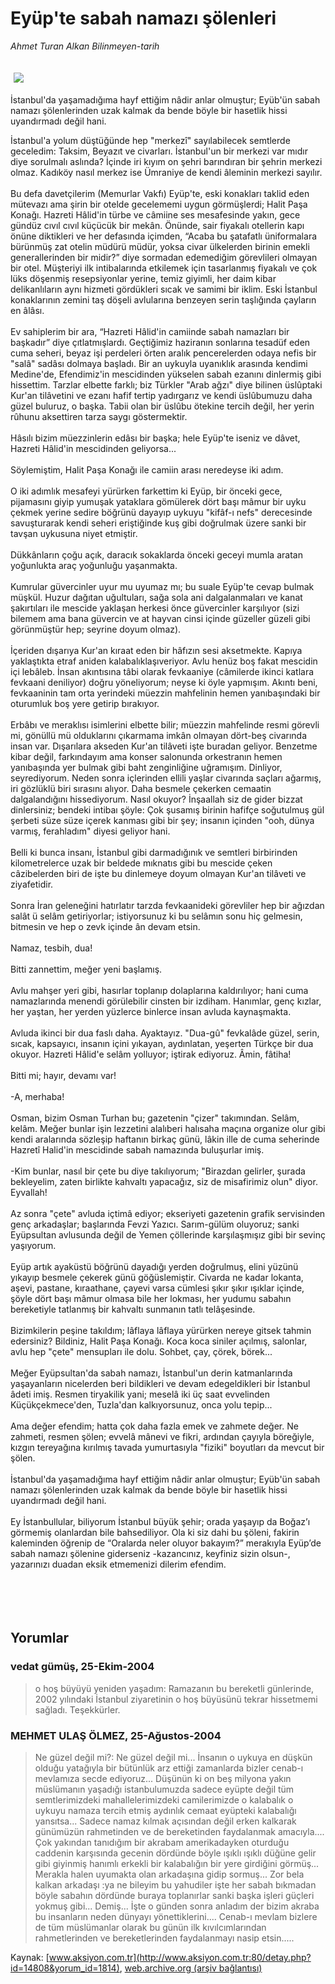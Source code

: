 # Eyüp'te sabah namazı şölenleri

*Ahmet Turan Alkan Bilinmeyen-tarih*

<div>
 <font>
  <img border="0" height="1" src="/web/20050127150837im_/http://www.aksiyon.com.tr/images/blank.gif"/>
 </font>
 <font class="content">
  <p>
   <img border="0" hspace="5" src="http://web.archive.org/web/20050127150837im_/http://www.aksiyon.com.tr/resim/507/18.jpg" vspace="5"/>
  </p>
 </font>
 <font class="content">
  İstanbul'da yaşamadığıma hayf ettiğim nâdir anlar olmuştur; Eyüb'ün sabah namazı şölenlerinden uzak kalmak da bende böyle bir hasetlik hissi uyandırmadı değil hani.
 </font>
 <br/>
 <p>
  <font class="content">
   İstanbul'a yolum düştüğünde hep "merkezî" sayılabilecek semtlerde geceledim: Taksim, Beyazıt ve civarları. İstanbul'un bir merkezi var mıdır diye sorulmalı aslında? İçinde iri kıyım on şehri barındıran bir şehrin merkezi olmaz. Kadıköy nasıl merkez ise Ümraniye de kendi âleminin merkezi sayılır.
   <br>
    <br>
     Bu defa davetçilerim (Memurlar Vakfı) Eyüp'te, eski konakları taklid eden mütevazı ama şirin bir otelde gecelememi uygun görmüşlerdi; Halit Paşa Konağı. Hazreti Hâlid'in türbe ve câmiine ses mesafesinde yakın, gece gündüz cıvıl cıvıl küçücük bir mekân. Önünde, sair fiyakalı otellerin kapı önüne diktikleri ve her defasında içimden, “Acaba bu şatafatlı üniformalara bürünmüş zat otelin müdürü müdür, yoksa civar ülkelerden birinin emekli generallerinden bir midir?” diye sormadan edemediğim görevlileri olmayan bir otel. Müşteriyi ilk intibalarında etkilemek için tasarlanmış fiyakalı ve çok lüks döşenmiş resepsiyonlar yerine, temiz giyimli, her daim kibar delikanlıların aynı hizmeti gördükleri sıcak ve samimi bir iklim. Eski İstanbul konaklarının zemini taş döşeli avlularına benzeyen serin taşlığında çayların en âlâsı.
     <br>
      <br>
       Ev sahiplerim bir ara, “Hazreti Hâlid'in camiinde sabah namazları bir başkadır” diye çıtlatmışlardı. Geçtiğimiz haziranın sonlarına tesadüf eden cuma seheri, beyaz işi perdeleri örten aralık pencerelerden odaya nefis bir "salâ" sadâsı dolmaya başladı. Bir an uykuyla uyanıklık arasında kendimi Medine'de, Efendimiz'in mescidinden yükselen sabah ezanını dinlermiş gibi hissettim. Tarzlar elbette farklı; biz Türkler "Arab ağzı" diye bilinen üslûptaki Kur'an tilâvetini ve ezanı hafif tertip yadırgarız ve kendi üslûbumuzu daha güzel buluruz, o başka. Tabii olan bir üslûbu ötekine tercih değil, her yerin rûhunu aksettiren tarza saygı göstermektir.
       <br/>
       <br/>
       Hâsılı bizim müezzinlerin edâsı bir başka; hele Eyüp'te iseniz ve dâvet, Hazreti Hâlid'in mescidinden geliyorsa...
       <br/>
       <br/>
       Söylemiştim, Halit Paşa Konağı ile camiin arası neredeyse iki adım.
       <br/>
       <br/>
       O iki adımlık mesafeyi yürürken farkettim ki Eyüp, bir önceki gece, pijamasını giyip yumuşak yataklara gömülerek dört başı mâmur bir uyku çekmek yerine sedire böğrünü dayayıp uykuyu "kifâf-ı nefs" derecesinde savuşturarak kendi seheri eriştiğinde kuş gibi doğrulmak üzere sanki bir tavşan uykusuna niyet etmiştir.
       <br/>
       <br/>
       Dükkânların çoğu açık, daracık sokaklarda önceki geceyi mumla aratan yoğunlukta araç yoğunluğu yaşanmakta.
       <br/>
       <br/>
       Kumrular güvercinler uyur mu uyumaz mı; bu suale Eyüp'te cevap bulmak müşkül. Huzur dağıtan uğultuları, sağa sola ani dalgalanmaları ve kanat şakırtıları ile mescide yaklaşan herkesi önce güvercinler karşılıyor (sizi bilemem ama bana  güvercin ve at hayvan cinsi içinde güzeller güzeli gibi görünmüştür hep; seyrine doyum olmaz).
       <br/>
       <br/>
       İçeriden dışarıya Kur'an kıraat eden bir hâfızın sesi aksetmekte. Kapıya yaklaştıkta etraf aniden kalabalıklaşıveriyor. Avlu henüz boş fakat mescidin içi lebâleb. İnsan akıntısına tâbi olarak fevkaaniye (câmilerde ikinci katlara fevkaani deniliyor) doğru yöneliyorum; neyse ki öyle yapmışım. Akıntı beni, fevkaaninin tam orta yerindeki müezzin mahfelinin hemen yanıbaşındaki bir oturumluk boş yere getirip bırakıyor.
       <br/>
       <br/>
       Erbâbı ve meraklısı isimlerini elbette bilir; müezzin mahfelinde resmi görevli mi, gönüllü mü olduklarını çıkarmama imkân olmayan dört-beş civarında insan var. Dışarılara akseden Kur'an tilâveti işte buradan geliyor. Benzetme kibar değil, farkındayım ama konser salonunda orkestranın hemen yanıbaşında yer bulmak gibi baht zenginliğine uğramışım. Dinliyor, seyrediyorum. Neden sonra içlerinden ellili yaşlar civarında saçları ağarmış, iri gözlüklü biri sırasını alıyor. Daha besmele çekerken cemaatin dalgalandığını hissediyorum. Nasıl okuyor? İnşaallah siz de gider bizzat dinlersiniz; bendeki intibaı şöyle: Çok şusamış birinin hafifçe soğutulmuş gül şerbeti süze süze içerek kanması gibi bir şey; insanın içinden "ooh, dünya varmış, ferahladım" diyesi geliyor hani.
       <br/>
       <br/>
       Belli ki bunca insanı, İstanbul gibi darmadığınık ve semtleri birbirinden kilometrelerce uzak bir beldede mıknatıs gibi bu mescide çeken câzibelerden biri de işte bu dinlemeye doyum olmayan Kur'an tilâveti ve ziyafetidir.
       <br/>
       <br/>
       Sonra İran geleneğini hatırlatır tarzda fevkaanideki görevliler hep bir ağızdan salât ü selâm getiriyorlar; istiyorsunuz ki bu selâmın sonu hiç gelmesin, bitmesin ve hep o zevk içinde ân devam etsin.
       <br/>
       <br/>
       Namaz, tesbih, dua!
       <br/>
       <br/>
       Bitti zannettim, meğer yeni başlamış.
       <br/>
       <br/>
       Avlu mahşer yeri gibi, hasırlar toplanıp dolaplarına kaldırılıyor; hani cuma namazlarında menendi görülebilir cinsten bir izdiham. Hanımlar, genç kızlar, her yaştan, her yerden yüzlerce binlerce insan avluda kaynaşmakta.
       <br/>
       <br/>
       Avluda ikinci bir dua faslı daha. Ayaktayız. "Dua-gû" fevkalâde güzel, serin, sıcak, kapsayıcı, insanın içini yıkayan, aydınlatan, yeşerten Türkçe bir dua okuyor. Hazreti Hâlid'e selâm yolluyor; iştirak ediyoruz. Âmin, fâtiha!
       <br/>
       <br/>
       Bitti mi; hayır, devamı var!
       <br/>
       <br/>
       -A, merhaba!
       <br/>
       <br/>
       Osman, bizim Osman Turhan bu; gazetenin "çizer" takımından. Selâm, kelâm. Meğer bunlar işin lezzetini alalıberi halısaha maçına organize olur gibi kendi aralarında sözleşip haftanın birkaç günü, lâkin ille de cuma seherinde Hazretî Halid'in mescidinde sabah namazında buluşurlar imiş.
       <br/>
       <br/>
       -Kim bunlar, nasıl bir çete bu diye takılıyorum; "Birazdan gelirler, şurada bekleyelim, zaten birlikte kahvaltı yapacağız, siz de misafirimiz olun" diyor. Eyvallah!
       <br/>
       <br/>
       Az sonra "çete" avluda içtimâ ediyor; ekseriyeti gazetenin grafik servisinden genç arkadaşlar; başlarında Fevzi Yazıcı. Sarım-gülüm oluyoruz; sanki Eyüpsultan avlusunda değil de Yemen çöllerinde karşılaşmışız gibi bir sevinç yaşıyorum.
       <br/>
       <br/>
       Eyüp artık ayaküstü böğrünü dayadığı yerden doğrulmuş, elini yüzünü yıkayıp besmele çekerek günü göğüslemiştir. Civarda ne kadar lokanta, aşevi, pastane, kıraathane, çayevi varsa cümlesi şıkır şıkır ışıklar içinde, şöyle dört başı mâmur olmasa bile her lokması, her yudumu sabahın bereketiyle tatlanmış bir kahvaltı sunmanın tatlı telâşesinde.
       <br/>
       <br/>
       Bizimkilerin peşine takıldım; lâflaya lâflaya yürürken nereye gitsek tahmin edersiniz? Bildiniz, Halit Paşa Konağı. Koca koca siniler açılmış, salonlar, avlu hep "çete" mensupları ile dolu. Sohbet, çay, çörek, börek...
       <br/>
       <br/>
       Meğer Eyüpsultan'da sabah namazı, İstanbul'un derin katmanlarında yaşayanların nicelerden beri bildikleri ve devam edegeldikleri bir İstanbul âdeti imiş. Resmen tiryakilik yani; meselâ iki üç saat evvelinden Küçükçekmece'den, Tuzla'dan kalkıyorsunuz, onca yolu tepip...
       <br/>
       <br/>
       Ama değer efendim; hatta çok daha fazla emek ve zahmete değer. Ne zahmeti, resmen şölen; evvelâ mânevi ve fikri, ardından çayıyla böreğiyle, kızgın tereyağına kırılmış tavada yumurtasıyla "fiziki" boyutları da mevcut bir şölen.
       <br/>
       <br/>
       İstanbul'da yaşamadığıma hayf ettiğim nâdir anlar olmuştur; Eyüb'ün sabah namazı şölenlerinden uzak kalmak da bende böyle bir hasetlik hissi uyandırmadı değil hani.
       <br/>
       <br/>
       Ey İstanbullular, biliyorum İstanbul büyük şehir; orada yaşayıp da Boğaz’ı görmemiş olanlardan bile bahsediliyor. Ola ki siz dahi bu şöleni, fakirin kaleminden öğrenip de “Oralarda neler oluyor bakayım?” merakıyla Eyüp’de sabah namazı şölenine giderseniz -kazancınız, keyfiniz sizin olsun-, yazarınızı duadan eksik etmemenizi dilerim efendim.
       <br/>
      </br>
     </br>
    </br>
   </br>
  </font>
 </p>
</div>


## Yorumlar

### vedat gümüş, 25-Ekim-2004
> o hoş büyüyü yeniden yaşadım: 
> Ramazanın bu bereketli günlerinde, 2002 yılındaki İstanbul ziyaretinin o hoş büyüsünü tekrar hissetmemi sağladı. Teşekkürler.

### MEHMET ULAŞ ÖLMEZ, 25-Ağustos-2004
> Ne güzel değil mi?: 
> Ne güzel değil mi... İnsanın o uykuya en düşkün olduğu yatağıyla bir bütünlük arz ettiği zamanlarda bizler cenab-ı mevlamıza secde ediyoruz... Düşünün ki on beş milyona yakın müslümanın yaşadığı istanbulumuzda sadece eyüpte değil tüm semtlerimizdeki mahallelerimizdeki camilerimizde o kalabalık o uykuyu namaza tercih etmiş aydınlık cemaat eyüpteki kalabalığı yansıtsa... Sadece namaz kılmak açısından değil erken kalkarak günümüzün rahmetinden ve de bereketinden faydalanmak amacıyla.... Çok yakından tanıdığım bir akrabam amerikadayken oturduğu caddenin karşısında gecenin dördünde böyle ışıklı ışıklı düğüne gelir gibi giyinmiş hanımlı erkekli bir kalabalığın bir yere girdiğini görmüş... Merakla halen uyumakta olan arkadaşına gidip sormuş... Zor bela kalkan arkadaşı :ya ne bileyim bu yahudiler işte her sabah bıkmadan böyle sabahın dördünde buraya toplanırlar sanki başka işleri güçleri yokmuş gibi... Demiş... İşte o günden sonra anladım der bizim akraba bu insanların neden dünyayı yönettiklerini.... Cenab-ı mevlam bizlere de tüm müslümanlar olarak bu günün ilk kıvılcımlarından rahmetlerinden ve bereketlerinden faydalanmayı nasip etsin.....

Kaynak: [www.aksiyon.com.tr](http://www.aksiyon.com.tr:80/detay.php?id=14808&yorum_id=1814), [web.archive.org (arşiv bağlantısı)](http://web.archive.org/web/20050127150837/http://www.aksiyon.com.tr:80/detay.php?id=14808&yorum_id=1814)
